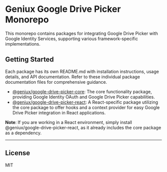 # Geniux Google Drive Picker Monorepo

This monorepo contains packages for integrating Google Drive Picker with Google Identity Services, supporting various framework-specific implementations.

## Getting Started

Each package has its own README.md with installation instructions, usage details, and API documentation. Refer to these individual package documentation files for comprehensive guidance.


* [@geniux/google-drive-picker-core](./packages/google-drive-picker/core): The core functionality package, providing Google Identity OAuth and Google Drive Picker capabilities.
* [@geniux/google-drive-picker-react](./packages/google-drive-picker/react): A React-specific package utilizing the core package to offer hooks and a context provider for easy Google Drive Picker integration in React applications.

**Note**: If you are working in a React environment, simply install @geniux/google-drive-picker-react, as it already includes the core package as a dependency.

---

## License

MIT
